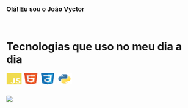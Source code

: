 ### Olá! Eu sou o João Vyctor

<div style="display: inline_block"><br>
  <h1>Tecnologias que uso no meu dia a dia</h1>
  <img align="center" alt="Rafa-Js" height="30" width="40" src="https://raw.githubusercontent.com/devicons/devicon/master/icons/javascript/javascript-plain.svg">
  <img align="center" alt="Rafa-HTML" height="30" width="40" src="https://raw.githubusercontent.com/devicons/devicon/master/icons/html5/html5-original.svg">
  <img align="center" alt="Rafa-CSS" height="30" width="40" src="https://raw.githubusercontent.com/devicons/devicon/master/icons/css3/css3-original.svg">
  <img align="center" alt="Rafa-Python" height="30" width="40" src="https://raw.githubusercontent.com/devicons/devicon/master/icons/python/python-original.svg">
 
</div>
  
  ##
 
<div> 
 

 

  
  <a href="https://www.linkedin.com/in/jo%C3%A3o-dias-0366001ba/" target="_blank">
  <img src="https://img.shields.io/badge/-LinkedIn-%230077B5?style=for-the-badge&logo=linkedin&logoColor=white"></a> 
  
</div>



